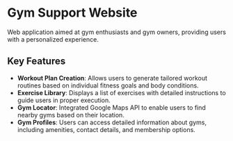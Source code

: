 # Gym Support Website
Web application aimed at gym enthusiasts and gym owners, providing users with a personalized experience.

## Key Features
- **Workout Plan Creation**: Allows users to generate tailored workout routines based on individual fitness goals and body conditions.
- **Exercise Library**: Displays a list of exercises with detailed instructions to guide users in proper execution.
- **Gym Locator**: Integrated Google Maps API to enable users to find nearby gyms based on their location.
- **Gym Profiles**: Users can access detailed information about gyms, including amenities, contact details, and membership options.

